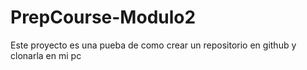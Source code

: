 # PrepCourse-Modulo2
Este proyecto es una pueba de como crear un repositorio en github y clonarla en mi pc
